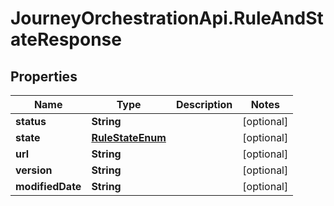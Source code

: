 # JourneyOrchestrationApi.RuleAndStateResponse

## Properties

Name | Type | Description | Notes
------------ | ------------- | ------------- | -------------
**status** | **String** |  | [optional] 
**state** | [**RuleStateEnum**](RuleStateEnum.md) |  | [optional] 
**url** | **String** |  | [optional] 
**version** | **String** |  | [optional] 
**modifiedDate** | **String** |  | [optional] 


